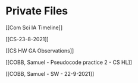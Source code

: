 # Private Files

[[Com Sci IA Timeline]]

[[CS-23-8-2021]]

[[CS HW GA Observations]]

[[COBB, Samuel - Pseudocode practice 2 - CS HL]]

[[COBB, Samuel - SW - 22-9-2021]]

